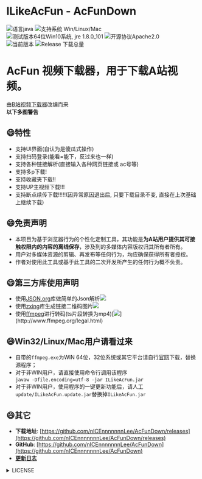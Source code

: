 # ILikeAcFun - AcFunDown
![语言java](https://img.shields.io/badge/Require-java-green.svg)
![支持系统 Win/Linux/Mac](https://img.shields.io/badge/Platform-%20win%20|%20linux%20|%20mac-lightgrey.svg)
![测试版本64位Win10系统, jre 1.8.0_101](https://img.shields.io/badge/TestPass-Win10%20x64__java__1.8.0__101-green.svg)
![开源协议Apache2.0](https://img.shields.io/badge/license-apache--2.0-green.svg)  
![当前版本](https://img.shields.io/github/release/nICEnnnnnnnLee/AcFunDown.svg?style=flat-square)
![Release 下载总量](https://img.shields.io/github/downloads/nICEnnnnnnnLee/AcFunDown/total.svg?style=flat-square)

AcFun 视频下载器，用于下载A站视频。  
===============================
由[B站视频下载器](https://github.com/nICEnnnnnnnLee/BilibiliDown)改编而来  
**以下多图警告**

## :smile:特性  
+ 支持UI界面(自认为是傻瓜式操作)  
+ 支持扫码登录(能看=能下，反过来也一样)  
+ 支持各种链接解析(直接输入各种网页链接或 ac号等)
+ 支持多p下载! 
+ 支持收藏夹下载!!  
+ 支持UP主视频下载!!!  
+ 支持断点续传下载!!!!!(因异常原因退出后, 只要下载目录不变, 直接在上次基础上继续下载)

## :smile:免责声明    
+ 本项目为基于浏览器行为的个性化定制工具，其功能是**为A站用户提供其可接触权限内的内容的离线保存**，涉及到的多媒体内容版权归其所有者所有。  
+ 用户对多媒体资源的剪辑、再发布等任何行为，均应确保获得所有者授权。  
+ 作者对使用此工具或基于此工具的二次开发所产生的任何行为概不负责。  

## :smile:第三方库使用声明  
* 使用[JSON.org](https://github.com/stleary/JSON-java)库做简单的Json解析[![](https://img.shields.io/badge/license-MIT-green.svg)](https://github.com/stleary/JSON-java/blob/master/LICENSE)
* 使用[zxing](https://github.com/zxing/zxing)库生成链接二维码图片[![](https://img.shields.io/badge/license-Apache%202-green.svg)](https://raw.githubusercontent.com/zxing/zxing/master/LICENSE)  
* 使用[ffmpeg](http://www.ffmpeg.org)进行转码(ts片段转换为mp4)[![](https://img.shields.io/badge/license-LGPL%20(%3E%3D%202.1)%2FGPL%20(%3E%3D%202)-green.svg)](http://www.ffmpeg.org/legal.html)  

## :smile:Win32/Linux/Mac用户请看过来
+ 自带的```ffmpeg.exe```为WIN 64位，32位系统或其它平台请自行[官网](http://www.ffmpeg.org/download.html)下载，替换源程序；  
+ 对于非WIN用户，请直接使用命令行调用该程序  
```javaw -Dfile.encoding=utf-8 -jar ILikeAcFun.jar```
+ 对于非WIN用户，使用程序的一键更新功能后，请人工`update/ILikeAcFun.update.jar`替换掉`ILikeAcFun.jar`

## :smile:其它  
* **下载地址**: [https://github.com/nICEnnnnnnnLee/AcFunDown/releases](https://github.com/nICEnnnnnnnLee/AcFunDown/releases)
* **GitHub**: [https://github.com/nICEnnnnnnnLee/AcFunDown](https://github.com/nICEnnnnnnnLee/AcFunDown)  
* [**更新日志**](https://github.com/nICEnnnnnnnLee/AcFunDown/blob/master/UPDATE.md)

<details>
<summary>LICENSE</summary>


[第三方LICENSE](https://github.com/nICEnnnnnnnLee/AcFunDown/tree/master/release/LICENSE/third-party)
GPL 3.0
</details>
